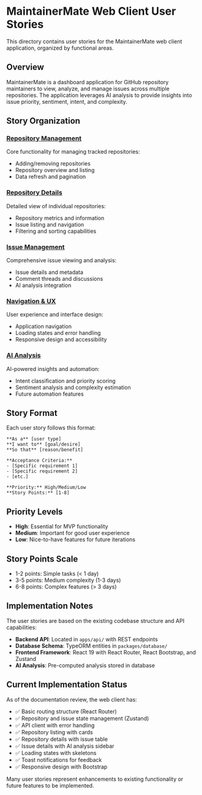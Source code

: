 # MaintainerMate Web Client User Stories

This directory contains user stories for the MaintainerMate web client application, organized by functional areas.

## Overview

MaintainerMate is a dashboard application for GitHub repository maintainers to view, analyze, and manage issues across multiple repositories. The application leverages AI analysis to provide insights into issue priority, sentiment, intent, and complexity.

## Story Organization

### [Repository Management](./repository-management.md)
Core functionality for managing tracked repositories:
- Adding/removing repositories
- Repository overview and listing
- Data refresh and pagination

### [Repository Details](./repository-details.md) 
Detailed view of individual repositories:
- Repository metrics and information
- Issue listing and navigation
- Filtering and sorting capabilities

### [Issue Management](./issue-management.md)
Comprehensive issue viewing and analysis:
- Issue details and metadata
- Comment threads and discussions
- AI analysis integration

### [Navigation & UX](./navigation-ux.md)
User experience and interface design:
- Application navigation
- Loading states and error handling
- Responsive design and accessibility

### [AI Analysis](./ai-analysis.md)
AI-powered insights and automation:
- Intent classification and priority scoring
- Sentiment analysis and complexity estimation
- Future automation features

## Story Format

Each user story follows this format:
```
**As a** [user type]
**I want to** [goal/desire]
**So that** [reason/benefit]

**Acceptance Criteria:**
- [Specific requirement 1]
- [Specific requirement 2]
- [etc.]

**Priority:** High/Medium/Low
**Story Points:** [1-8]
```

## Priority Levels

- **High**: Essential for MVP functionality
- **Medium**: Important for good user experience
- **Low**: Nice-to-have features for future iterations

## Story Points Scale

- 1-2 points: Simple tasks (< 1 day)
- 3-5 points: Medium complexity (1-3 days)
- 6-8 points: Complex features (> 3 days)

## Implementation Notes

The user stories are based on the existing codebase structure and API capabilities:

- **Backend API**: Located in `apps/api/` with REST endpoints
- **Database Schema**: TypeORM entities in `packages/database/`
- **Frontend Framework**: React 19 with React Router, React Bootstrap, and Zustand
- **AI Analysis**: Pre-computed analysis stored in database

## Current Implementation Status

As of the documentation review, the web client has:
- ✅ Basic routing structure (React Router)
- ✅ Repository and issue state management (Zustand)
- ✅ API client with error handling
- ✅ Repository listing with cards
- ✅ Repository details with issue table
- ✅ Issue details with AI analysis sidebar
- ✅ Loading states with skeletons
- ✅ Toast notifications for feedback
- ✅ Responsive design with Bootstrap

Many user stories represent enhancements to existing functionality or future features to be implemented.